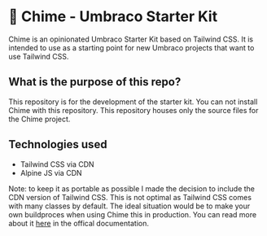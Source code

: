 # 🍃 Chime - Umbraco Starter Kit

Chime is an opinionated Umbraco Starter Kit based on Tailwind CSS. It is intended to use as a starting point for new Umbraco projects that want to use Tailwind CSS.

## What is the purpose of this repo?

This repository is for the development of the starter kit. You can not install Chime with this repository. This repository houses only the source files for the Chime project.

## Technologies used

- Tailwind CSS via CDN
- Alpine JS via CDN

Note: to keep it as portable as possible I made the decision to include the CDN version of Tailwind CSS. This is not optimal as Tailwind CSS comes with many classes by default. The ideal situation would be to make your own buildproces when using Chime this in production. You can read more about it [here](https://tailwindcss.com/docs/controlling-file-size) in the offical documentation.
